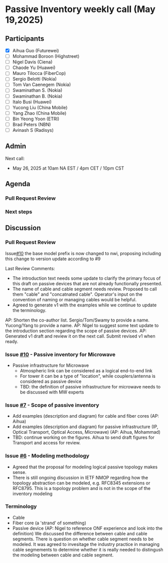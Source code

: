 # Passive Inventory weekly call (May 19,2025)

## Participants

- [x] Aihua Guo (Futurewei)
- [ ] Mohammad Boroon (Highstreet)
- [ ] Nigel Davis (Ciena)
- [ ] Chaode Yu (Huawei)
- [ ] Mauro Tilocca (FiberCop)
- [ ] Sergio Belotti (Nokia)
- [ ] Tom Van Caenegem (Nokia)
- [ ] Swaminathan S. (Nokia)
- [ ] Swaminathan B. (Nokia)
- [ ] Italo Busi (Huawei)
- [ ] Yucong Liu (China Mobile)
- [ ] Yang Zhao (China Mobile)
- [ ] Bin Yeong Yoon (ETRI)
- [ ] Brad Peters (NBN)
- [ ] Avinash S (Radisys)

## Admin

Next call:
- May 26, 2025 at 10am NA EST / 4pm CET / 10pm CST

## Agenda
### Pull Request Review
### Next steps

## Discussion

### Pull Request Review 
Issue[#10](https://github.com/aguoietf/draft-ygb-ivy-passive-network-inventory/issues/9)
the base model prefix is now changed to nwi, proposing including this change to version update according to #9

Last Review Comments:
 - The introduction text needs some update to clarify the primary focus of this draft on passive devices that are not already functionally presented.
 - The name of cable and cable segment needs review. Proposed to call them "cable" and "concatnated cable". Operator's input on the convention of naming or managing cables would be helpful.
 - Agreed to generate v1 with the examples while we continue to update the terminology.

AP: Shorten the co-author list. Sergio/Tom/Swamy to provide a name. Yucong/Yang to provide a name.
AP: Nigel to suggest some text update to the introduction section regarding the scope of passive devices.
AP: Generated v1 draft and review it on the next call. Submit revised v1 when ready.

### Issue [#10](https://github.com/aguoietf/draft-ygb-ivy-passive-network-inventory/issues/10) - Passive inventory for Microwave
- Passive infrastructure for Microwave
  - Atmospheric link can be considered as a logical end-to-end link
  - For tower it can be a type of "location", while couplers/antenna is considered as passive device
  - TBD: the definition of passive infrastructure for microwave needs to be discussed with MW experts

### Issue [#7](https://github.com/aguoietf/draft-ygb-ivy-passive-network-inventory/issues/7) - Scope of passive inventory
- Add examples (description and diagram) for cable and fiber cores (AP: Aihua)
- Add examples (description and diagram) for passive infrastructure (IP, Optical Transport, Optical Access, Microwave) (AP: Aihua, Mohammad)
- TBD: continue working on the figures. Aihua to send draft figures for Transport and access for review.
  
### Issue [#6](https://github.com/aguoietf/draft-ygb-ivy-passive-network-inventory/issues/6) - Modeling methodology
- Agreed that the proposal for modeling logical passive topology makes sense.
- There is still ongoing discussion in IETF NMOP regarding how the topology abstraction can be modeled, e.g. RFC8345 extensions or RFC8795. This is a topology problem and is not in the scope of the inventory modeling

### Terminology
- Cable
- Fiber core (a 'strand' of something)
- Passive device
(AP: Nigel to reference ONF experience and look into the definition)
We discussed the difference between cable and cable segments. There is question on whether cable segment needs to be modeled. It was agreed to invesitage the industry practice in managing cable segmements to determine whether it is really needed to distingush the modeling between cable and cable segment.
